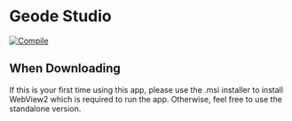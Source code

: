 # Geode Studio
[![Compile](https://github.com/GDMod-Development/App/actions/workflows/package.yml/badge.svg?event=push)](https://github.com/GDMod-Development/App/actions/workflows/package.yml)
## When Downloading
If this is your first time using this app, please use the .msi installer to install WebView2 which is required to run the app.
Otherwise, feel free to use the standalone version.
